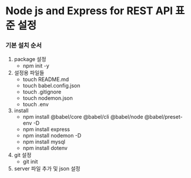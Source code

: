 # Node js and Express for REST API 표준 설정
### 기본 설치 순서
1. package 설정
    - npm init -y
2. 설정용 파일들
    - touch README.md
    - touch babel.config.json
    - touch .gitignore
    - touch nodemon.json
    - touch .env
3. install 
    - npm install @babel/core @babel/cli @babel/node @babel/preset-env -D
    - npm install express
    - npm install nodemon -D
    - npm install mysql
    - npm install dotenv
4. git 설정
    - git init
5. server 파일 추가 및 json 설정 